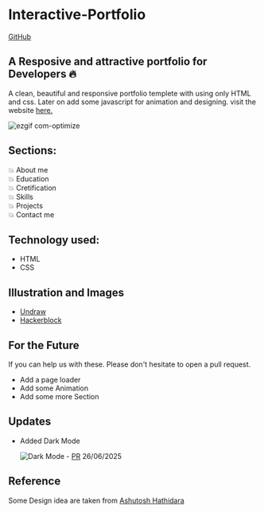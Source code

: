 # Interactive-Portfolio

[GitHub](https://github.com/AsthaPal/interactive-resume)

## A Resposive and attractive portfolio for Developers 🔥

A clean, beautiful and responsive portfolio templete with using only HTML and css.
Later on add some javascript for animation and designing.
visit the website [here.](https://github.com/AsthaPal/interactive-resume)

![ezgif com-optimize](https://user-images.githubusercontent.com/53833570/87217363-f9e6ff00-c365-11ea-9e1a-4d017964f2b4.gif)

## Sections:

💥 About me\
💥 Education\
💥 Cretification\
💥 Skills\
💥 Projects\
💥 Contact me

## Technology used:

- HTML
- CSS

## Illustration and Images

- [Undraw](https://undraw.co/)
- [Hackerblock](https://hack.codingblocks.com/)

## For the Future
If you can help us with these. Please don't hesitate to open a pull request.

- Add a page loader
- Add some Animation
- Add some more Section

## Updates

- Added Dark Mode

  ![Dark Mode](https://github.com/AsthaPal/Interactive-Portfolio/blob/master/Image/dark-mode-update.gif) - [PR](https://github.com/AsthaPal/Interactive-Portfolio/pull/18) 26/06/2025

## Reference

Some Design idea are taken from [Ashutosh Hathidara](https://github.com/ashutosh1919/masterPortfolio)
